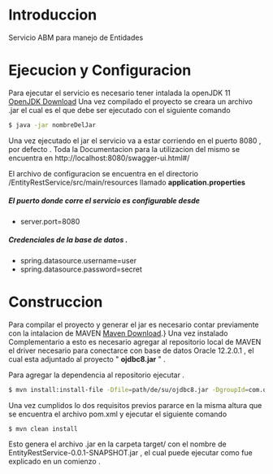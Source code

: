 # Introduccion 
Servicio ABM para manejo de Entidades
# Ejecucion y Configuracion
Para ejecutar el servicio es necesario tener intalada la openJDK 11 [OpenJDK Download](https://jdk.java.net/archive/)
Una vez compilado el proyecto se creara un archivo .jar el cual es el que debe ser ejecutado con el siguiente comando 
  
```sh
$ java -jar nombreDelJar
```

Una vez ejecutado el jar el servicio va a estar corriendo en el puerto 8080 , por defecto . 
Toda la Documentacion para la utilizacion del mismo se encuentra en http://localhost:8080/swagger-ui.html#/  

El archivo de configuracion se encuentra en el directorio /EntityRestService/src/main/resources llamado **application.properties**
    
##### El puerto donde corre el servicio es configurable desde 
    
   - server.port=8080

##### Credenciales de la base de datos .

   - spring.datasource.username=user
   - spring.datasource.password=secret

# Construccion
Para compilar el proyecto y generar el jar es necesario contar previamente con la intalacion de MAVEN [Maven Download](https://maven.apache.org/surefire/download.cgi#).}
Una vez instalado Complementario a esto es necesario agregar al repositorio local de MAVEN el driver necesario para conectarce con base de datos Oracle 12.2.0.1 , el cual esta adjuntado al proyecto " **ojdbc8.jar** " . 

Para agregar la dependencia al repositorio ejecutar . 

```sh
$ mvn install:install-file -Dfile=path/de/su/ojdbc8.jar -DgroupId=com.oracle -DartifactId=ojdbc8 -Dversion=12.2.0.1 -Dpackaging=jar
```

Una vez cumplidos lo dos requisitos previos pararce en la misma altura que se encuentra el archivo pom.xml y  ejecutar el siguiente comando    
 
```sh
$ mvn clean install
```

Esto genera el archivo .jar en la carpeta target/ con el nombre de EntityRestService-0.0.1-SNAPSHOT.jar
, el cual puede ejecutar como fue explicado en un comienzo . 
